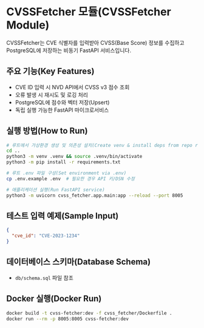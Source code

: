 # CVSSFetcher 모듈(CVSSFetcher Module)

CVSSFetcher는 CVE 식별자를 입력받아 CVSS(Base Score) 정보를 수집하고 PostgreSQL에 저장하는 비동기 FastAPI 서비스입니다.

## 주요 기능(Key Features)
- CVE ID 입력 시 NVD API에서 CVSS v3 점수 조회
- 오류 발생 시 재시도 및 로깅 처리
- PostgreSQL에 점수와 벡터 저장(Upsert)
- 독립 실행 가능한 FastAPI 마이크로서비스

## 실행 방법(How to Run)
```bash
# 루트에서 가상환경 생성 및 의존성 설치(Create venv & install deps from repo root)
cd ..
python3 -m venv .venv && source .venv/bin/activate
python3 -m pip install -r requirements.txt

# 루트 .env 파일 구성(Set environment via .env)
cp .env.example .env  # 필요한 경우 API 키/DSN 수정

# 애플리케이션 실행(Run FastAPI service)
python3 -m uvicorn cvss_fetcher.app.main:app --reload --port 8005
```

## 테스트 입력 예제(Sample Input)
```json
{
  "cve_id": "CVE-2023-1234"
}
```

## 데이터베이스 스키마(Database Schema)
- `db/schema.sql` 파일 참조

## Docker 실행(Docker Run)
```bash
docker build -t cvss-fetcher:dev -f cvss_fetcher/Dockerfile .
docker run --rm -p 8005:8005 cvss-fetcher:dev
```

